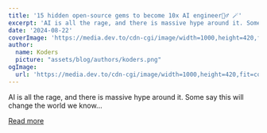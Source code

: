 ```yaml
---
title: '15 hidden open-source gems to become 10x AI engineer🧙‍♂️ 🪄'
excerpt: 'AI is all the rage, and there is massive hype around it. Some say this will change the world we know...'
date: '2024-08-22'
coverImage: 'https://media.dev.to/cdn-cgi/image/width=1000,height=420,fit=cover,gravity=auto,format=auto/https%3A%2F%2Fdev-to-uploads.s3.amazonaws.com%2Fuploads%2Farticles%2Fnpmk6wvj1mtjsf55kmh9.gif'
author:
  name: Koders
  picture: "assets/blog/authors/koders.png"
ogImage:
  url: 'https://media.dev.to/cdn-cgi/image/width=1000,height=420,fit=cover,gravity=auto,format=auto/https%3A%2F%2Fdev-to-uploads.s3.amazonaws.com%2Fuploads%2Farticles%2Fnpmk6wvj1mtjsf55kmh9.gif'
---
```


AI is all the rage, and there is massive hype around it. Some say this will change the world we know...

[Read more](https://dev.to/composiodev/15-hidden-open-source-gems-to-become-10x-ai-engineer-39pd)
